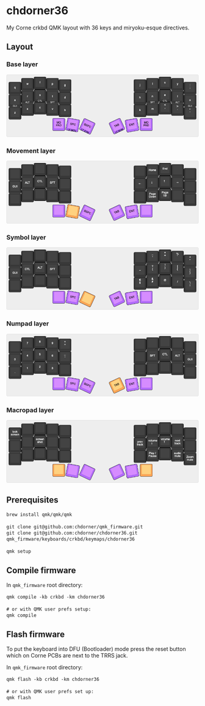 # chdorner36

My Corne crkbd QMK layout with 36 keys and miryoku-esque directives.

## Layout

### Base layer
![base layer](viz/0-base.png)

### Movement layer
![movement layer](viz/1-mov.png)

### Symbol layer
![numpad layer](viz/2-sym.png)

### Numpad layer
![symbol layer](viz/3-num.png)

### Macropad layer
![macropad layer](viz/4-pad.png)

## Prerequisites

```
brew install qmk/qmk/qmk

git clone git@github.com:chdorner/qmk_firmware.git
git clone git@github.com:chdorner/chdorner36.git qmk_firmware/keyboards/crkbd/keymaps/chdorner36

qmk setup
```

## Compile firmware

In `qmk_firmware` root directory:
```
qmk compile -kb crkbd -km chdorner36

# or with QMK user prefs setup:
qmk compile
```

## Flash firmware

To put the keyboard into DFU (Bootloader) mode press the reset button which on Corne PCBs are next to the TRRS jack.

In `qmk_firmware` root directory:
```
qmk flash -kb crkbd -km chdorner36

# or with QMK user prefs set up:
qmk flash
```
